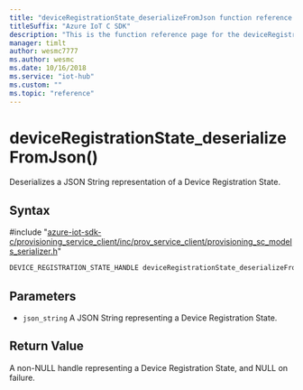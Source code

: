 ```yaml
---                             
title: "deviceRegistrationState_deserializeFromJson function reference | Microsoft Docs" 
titleSuffix: "Azure IoT C SDK"            
description: "This is the function reference page for the deviceRegistrationState_deserializeFromJson() function in the Azure IoT C SDK. This SDK is used with Azure IoT Hub and Azure IoT Hub Device Provisioning Service"            
manager: timlt                 
author: wesmc7777              
ms.author: wesmc               
ms.date: 10/16/2018                    
ms.service: "iot-hub"             
ms.custom: ""                
ms.topic: "reference"        
---                            
```


# deviceRegistrationState_deserializeFromJson()

Deserializes a JSON String representation of a Device Registration State.

## Syntax

\#include "[azure-iot-sdk-c/provisioning_service_client/inc/prov_service_client/provisioning_sc_models_serializer.h](../provisioning-sc-models-serializer-h.md)"  
```C
DEVICE_REGISTRATION_STATE_HANDLE deviceRegistrationState_deserializeFromJson(  const char *json_string   C2);
```

## Parameters
* `json_string` A JSON String representing a Device Registration State.

## Return Value
A non-NULL handle representing a Device Registration State, and NULL on failure.


